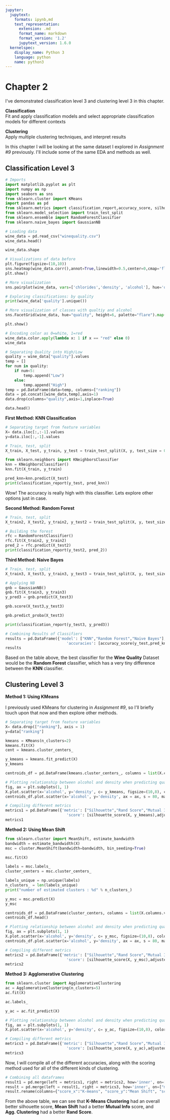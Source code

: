 ```yaml
---
jupyter:
  jupytext:
    formats: ipynb,md
    text_representation:
      extension: .md
      format_name: markdown
      format_version: '1.2'
      jupytext_version: 1.6.0
  kernelspec:
    display_name: Python 3
    language: python
    name: python3
---
```


# Chapter 2
I've demonstrated classification level 3 and clustering level 3 in this chapter.


**Classification**
<br>
Fit and apply classification models and select appropriate classification models for different contexts


**Clustering**
<br>
Apply multiple clustering techniques, and interpret results


In this chapter I will be looking at the same dataset I explored in *Assignment #9* previously. I'll include some of the same EDA and methods as well.


## Classification Level 3

```python
# Imports
import matplotlib.pyplot as plt
import numpy as np
import seaborn as sns
from sklearn.cluster import KMeans
import pandas as pd
from sklearn.metrics import classification_report,accuracy_score, silhouette_score, adjusted_rand_score, adjusted_mutual_info_score
from sklearn.model_selection import train_test_split
from sklearn.ensemble import RandomForestClassifier
from sklearn.naive_bayes import GaussianNB
```

```python
# Loading data
wine_data = pd.read_csv("winequality.csv")
wine_data.head()
```

```python
wine_data.shape
```

```python
# Visualizations of data before
plt.figure(figsize=(10,10))
sns.heatmap(wine_data.corr(),annot=True,linewidth=0.5,center=0,cmap='flare')
plt.show()
```

```python
# More visualization
sns.pairplot(wine_data, vars=['chlorides','density', 'alcohol'], hue='quality', palette="flare")
```

```python
# Exploring classifications: by quality
print(wine_data['quality'].unique())
```

```python
# More visualization of classes with qualtiy and alcohol
sns.FacetGrid(wine_data, hue="quality", height=6, palette="flare").map(plt.scatter, "alcohol", "density").add_legend()

plt.show()
```

```python
# Encoding color as 0=white, 1=red
wine_data.color.apply(lambda x: 1 if x == "red" else 0)
wine_data
```

```python
# Separating Quality into High/Low
quality = wine_data["quality"].values
temp = []
for num in quality:
    if num<5:
        temp.append("Low")
    else:
        temp.append("High")
temp = pd.DataFrame(data=temp, columns=["ranking"])
data = pd.concat([wine_data,temp],axis=1)
data.drop(columns="quality",axis=1,inplace=True)
```

```python
data.head()
```

**First Method: KNN Classification**

```python
# Separating target from feature variables
X= data.iloc[:,:-1].values
y=data.iloc[:,-1].values
```

```python
# Train, test, split
X_train, X_test, y_train, y_test = train_test_split(X, y, test_size = 0.2,random_state=0)
```

```python
from sklearn.neighbors import KNeighborsClassifier
knn = KNeighborsClassifier()
knn.fit(X_train, y_train)
```

```python
pred_knn=knn.predict(X_test)
print(classification_report(y_test, pred_knn))
```

Wow! The accuracy is really high with this classifier. Lets explore other options just in case.


**Second Method: Random Forest**

```python
# Train, test, split
X_train2, X_test2, y_train2, y_test2 = train_test_split(X, y, test_size = 0.2,random_state=0)
```

```python
# Building the forest
rfc = RandomForestClassifier()
rfc.fit(X_train2, y_train2)
pred_2 = rfc.predict(X_test2)
print(classification_report(y_test2, pred_2))
```

**Third Method: Naive Bayes**

```python
# Train, test, split
X_train3, X_test3, y_train3, y_test3 = train_test_split(X, y, test_size = 0.2,random_state=0)
```

```python
# Applying NB
gnb = GaussianNB()
gnb.fit(X_train3, y_train3)
y_pred3 = gnb.predict(X_test3)
```

```python
gnb.score(X_test3,y_test3)
```

```python
gnb.predict_proba(X_test3)
```

```python
print(classification_report(y_test3, y_pred3))
```

```python
# Combining Results of Classifiers
results = pd.DataFrame({'model': ["KNN","Random Forest","Naive Bayes"],
                           'accuracies': [accuracy_score(y_test,pred_knn),accuracy_score(y_test2,pred_2),accuracy_score(y_test3,y_pred3)]})
results
```

Based on the table above, the best classifier for the **Wine Quality** Dataset would be the **Random Forest** classifier, which has a very tiny difference between the **KNN** classifier.


## Clustering Level 3


**Method 1: Using KMeans**
<br><br>
I previously used KMeans for clustering in *Assignment #9*, so I'll briefly touch upon that now and then explore other methods.

```python
# Separating target from feature variables
X= data.drop(["ranking"], axis = 1)
y=data["ranking"]
```

```python
kmeans = KMeans(n_clusters=2)
kmeans.fit(X)
cent = kmeans.cluster_centers_
```

```python
y_kmeans = kmeans.fit_predict(X)
y_kmeans
```

```python
centroids_df = pd.DataFrame(kmeans.cluster_centers_, columns = list(X.columns.values))
```

```python
# Plotting relationship between alcohol and density when predicting quality of wine
fig, ax = plt.subplots(1, 1)
X.plot.scatter(x='alcohol', y='density', c= y_kmeans, figsize=(10,8), colormap='flare', ax=ax, mark_right=False)
centroids_df.plot.scatter(x='alcohol', y='density', ax = ax, s = 80, mark_right=False)
```

```python
# Compiling different metrics
metrics1 = pd.DataFrame({'metric': ["Silhouette","Rand Score","Mutual Info"],
                           'score': [silhouette_score(X, y_kmeans),adjusted_rand_score(y, y_kmeans),adjusted_mutual_info_score(y,y_kmeans)]})
metrics1
```

**Method 2: Using Mean Shift**

```python
from sklearn.cluster import MeanShift, estimate_bandwidth
bandwidth = estimate_bandwidth(X)
msc = cluster.MeanShift(bandwidth=bandwidth, bin_seeding=True)
```

```python
msc.fit(X)
```

```python
labels = msc.labels_
cluster_centers = msc.cluster_centers_
```

```python
labels_unique = np.unique(labels)
n_clusters_ = len(labels_unique)
print("number of estimated clusters : %d" % n_clusters_)
```

```python
y_msc = msc.predict(X)
y_msc
```

```python
centroids_df = pd.DataFrame(cluster_centers, columns = list(X.columns.values))
centroids_df.head()
```

```python
# Plotting relationship between alcohol and density when predicting quality of wine
fig, ax = plt.subplots(1, 1)
X.plot.scatter(x='alcohol', y='density', c= y_msc, figsize=(10,8), colormap='flare', ax=ax, mark_right=False)
centroids_df.plot.scatter(x='alcohol', y='density', ax = ax, s = 80, mark_right=False)
```

```python
# Compiling different metrics
metrics2 = pd.DataFrame({'metric': ["Silhouette","Rand Score","Mutual Info"],
                           'score': [silhouette_score(X, y_msc),adjusted_rand_score(y, y_msc),adjusted_mutual_info_score(y,y_msc)]})
metrics2
```

**Method 3: Agglomerative Clustering**

```python
from sklearn.cluster import AgglomerativeClustering
ac = AgglomerativeClustering(n_clusters=5)
ac.fit(X)
```

```python
ac.labels_
```

```python
y_ac = ac.fit_predict(X)
```

```python
# Plotting relationship between alcohol and density when predicting quality of wine
fig, ax = plt.subplots(1, 1)
X.plot.scatter(x='alcohol', y='density', c= y_ac, figsize=(10,8), colormap='flare', ax=ax, mark_right=False)
```

```python
# Compiling different metrics
metrics3 = pd.DataFrame({'metric': ["Silhouette","Rand Score","Mutual Info"],
                           'score': [silhouette_score(X, y_ac),adjusted_rand_score(y, y_ac),adjusted_mutual_info_score(y,y_ac)]})
metrics3
```

Now, I will compile all of the different accuracies, along with the scoring method used for all of the different kinds of clustering.

```python
# Combining all dataframes
result1 = pd.merge(left = metrics1, right = metrics2, how='inner', on=["metric"])
result = pd.merge(left = result1, right = metrics3, how='inner', on=["metric"])
result.rename(columns={"score_x":"K-means", "score_y":"Mean Shift", "score":"Agglomerative Clustering"})
```

From the above table, we can see that **K-Means Clustering** had an overall better silhouette score, **Mean Shift** had a better **Mutual Info** score, and **Agg. Clustering** had a better **Rand Score**.
